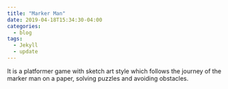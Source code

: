 ```yaml
---
title: "Marker Man"
date: 2019-04-18T15:34:30-04:00
categories:
  - blog
tags:
  - Jekyll
  - update
---
```


It is a platformer game with sketch art style which follows the journey of the marker man on a paper, solving puzzles and avoiding obstacles.

[jekyll-docs]: https://jekyllrb.com/docs/home
[jekyll-gh]:   https://github.com/jekyll/jekyll
[jekyll-talk]: https://talk.jekyllrb.com/
